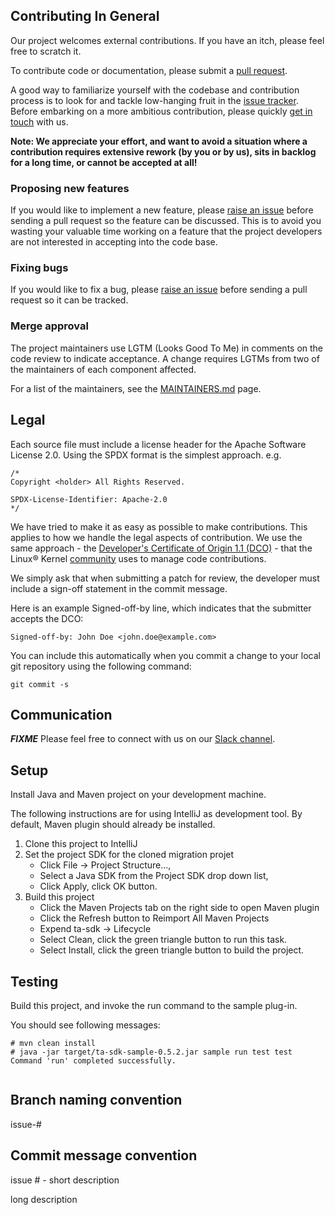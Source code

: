 ## Contributing In General
Our project welcomes external contributions. If you have an itch, please feel
free to scratch it.

To contribute code or documentation, please submit a [pull request](https://github.com/IBM/transformation-advisor-sdk/pulls).

A good way to familiarize yourself with the codebase and contribution process is
to look for and tackle low-hanging fruit in the [issue tracker](https://github.com/IBM/transformation-advisor-sdk/issues).
Before embarking on a more ambitious contribution, please quickly [get in touch](#communication) with us.

**Note: We appreciate your effort, and want to avoid a situation where a contribution
requires extensive rework (by you or by us), sits in backlog for a long time, or
cannot be accepted at all!**

### Proposing new features

If you would like to implement a new feature, please [raise an issue](https://github.com/IBM/transformation-advisor-sdk/issues)
before sending a pull request so the feature can be discussed. This is to avoid
you wasting your valuable time working on a feature that the project developers
are not interested in accepting into the code base.

### Fixing bugs

If you would like to fix a bug, please [raise an issue](https://github.com/IBM/transformation-advisor-sdk/issues) before sending a
pull request so it can be tracked.

### Merge approval

The project maintainers use LGTM (Looks Good To Me) in comments on the code
review to indicate acceptance. A change requires LGTMs from two of the
maintainers of each component affected.

For a list of the maintainers, see the [MAINTAINERS.md](MAINTAINERS.md) page.

## Legal

Each source file must include a license header for the Apache
Software License 2.0. Using the SPDX format is the simplest approach.
e.g.

```
/*
Copyright <holder> All Rights Reserved.

SPDX-License-Identifier: Apache-2.0
*/
```

We have tried to make it as easy as possible to make contributions. This
applies to how we handle the legal aspects of contribution. We use the
same approach - the [Developer's Certificate of Origin 1.1 (DCO)](https://developercertificate.org/) - that the Linux® Kernel [community](https://elinux.org/Developer_Certificate_Of_Origin)
uses to manage code contributions.

We simply ask that when submitting a patch for review, the developer
must include a sign-off statement in the commit message.

Here is an example Signed-off-by line, which indicates that the
submitter accepts the DCO:

```
Signed-off-by: John Doe <john.doe@example.com>
```

You can include this automatically when you commit a change to your
local git repository using the following command:

```
git commit -s
```

## Communication
**_FIXME_** Please feel free to connect with us on our [Slack channel](link).

## Setup
Install Java and Maven project on your development machine.

The following instructions are for using IntelliJ as development tool.
By default,  Maven plugin should already be installed.
1.  Clone this project to IntelliJ
2.  Set the project SDK for the cloned migration projet
     + Click File -> Project Structure...,
     + Select a Java SDK from the Project SDK drop down list,
     + Click Apply,  click OK button.
3.  Build this project
     + Click the Maven Projects tab on the right side to open Maven plugin
     + Click the Refresh button to Reimport All Maven Projects
     + Expend ta-sdk -> Lifecycle
     + Select Clean,  click the green triangle button to run this task.
     + Select Install, click the green triangle button to build the project.

## Testing
Build this project, and invoke the run command to the sample plug-in.

You should see following messages:

```
# mvn clean install
# java -jar target/ta-sdk-sample-0.5.2.jar sample run test test
Command 'run' completed successfully.


```

## Branch naming convention

issue-#<number>

## Commit message convention

issue #<number> - short description

long description

